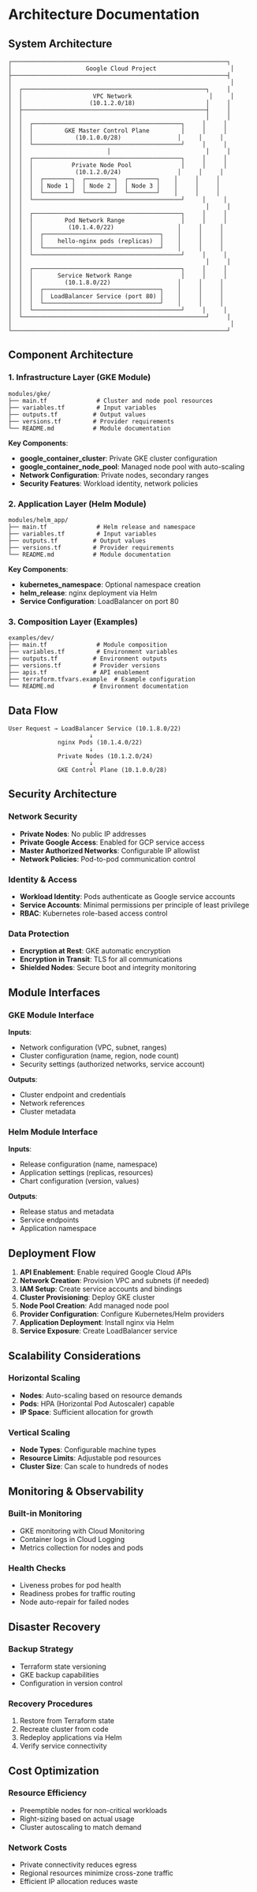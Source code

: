 # Architecture Documentation

## System Architecture

```
┌─────────────────────────────────────────────────────────────┐
│                     Google Cloud Project                     │
├─────────────────────────────────────────────────────────────┤
│                                                              │
│  ┌────────────────────────────────────────────────────┐     │
│  │                    VPC Network                      │     │
│  │                   (10.1.2.0/18)                    │     │
│  ├────────────────────────────────────────────────────┤     │
│  │                                                    │     │
│  │  ┌──────────────────────────────────────────┐     │     │
│  │  │         GKE Master Control Plane         │     │     │
│  │  │            (10.1.0.0/28)                │     │     │
│  │  └──────────────────────────────────────────┘     │     │
│  │                        │                           │     │
│  │  ┌──────────────────────────────────────────┐     │     │
│  │  │           Private Node Pool              │     │     │
│  │  │            (10.1.2.0/24)                │     │     │
│  │  │  ┌────────┐  ┌────────┐  ┌────────┐    │     │     │
│  │  │  │ Node 1 │  │ Node 2 │  │ Node 3 │    │     │     │
│  │  │  └────────┘  └────────┘  └────────┘    │     │     │
│  │  └──────────────────────────────────────────┘     │     │
│  │                                                    │     │
│  │  ┌──────────────────────────────────────────┐     │     │
│  │  │         Pod Network Range                │     │     │
│  │  │          (10.1.4.0/22)                  │     │     │
│  │  │  ┌─────────────────────────────────┐    │     │     │
│  │  │  │    hello-nginx pods (replicas)  │    │     │     │
│  │  │  └─────────────────────────────────┘    │     │     │
│  │  └──────────────────────────────────────────┘     │     │
│  │                                                    │     │
│  │  ┌──────────────────────────────────────────┐     │     │
│  │  │       Service Network Range              │     │     │
│  │  │         (10.1.8.0/22)                   │     │     │
│  │  │  ┌─────────────────────────────────┐    │     │     │
│  │  │  │  LoadBalancer Service (port 80) │    │     │     │
│  │  │  └─────────────────────────────────┘    │     │     │
│  │  └──────────────────────────────────────────┘     │     │
│  └────────────────────────────────────────────────────┘     │
│                                                              │
└─────────────────────────────────────────────────────────────┘
```

## Component Architecture

### 1. Infrastructure Layer (GKE Module)

```
modules/gke/
├── main.tf              # Cluster and node pool resources
├── variables.tf         # Input variables
├── outputs.tf          # Output values
├── versions.tf         # Provider requirements
└── README.md           # Module documentation
```

**Key Components**:
- **google_container_cluster**: Private GKE cluster configuration
- **google_container_node_pool**: Managed node pool with auto-scaling
- **Network Configuration**: Private nodes, secondary ranges
- **Security Features**: Workload identity, network policies

### 2. Application Layer (Helm Module)

```
modules/helm_app/
├── main.tf              # Helm release and namespace
├── variables.tf         # Input variables
├── outputs.tf          # Output values
├── versions.tf         # Provider requirements
└── README.md           # Module documentation
```

**Key Components**:
- **kubernetes_namespace**: Optional namespace creation
- **helm_release**: nginx deployment via Helm
- **Service Configuration**: LoadBalancer on port 80

### 3. Composition Layer (Examples)

```
examples/dev/
├── main.tf              # Module composition
├── variables.tf         # Environment variables
├── outputs.tf          # Environment outputs
├── versions.tf         # Provider versions
├── apis.tf             # API enablement
├── terraform.tfvars.example  # Example configuration
└── README.md           # Environment documentation
```

## Data Flow

```
User Request → LoadBalancer Service (10.1.8.0/22)
                       ↓
              nginx Pods (10.1.4.0/22)
                       ↓
              Private Nodes (10.1.2.0/24)
                       ↓
              GKE Control Plane (10.1.0.0/28)
```

## Security Architecture

### Network Security
- **Private Nodes**: No public IP addresses
- **Private Google Access**: Enabled for GCP service access
- **Master Authorized Networks**: Configurable IP allowlist
- **Network Policies**: Pod-to-pod communication control

### Identity & Access
- **Workload Identity**: Pods authenticate as Google service accounts
- **Service Accounts**: Minimal permissions per principle of least privilege
- **RBAC**: Kubernetes role-based access control

### Data Protection
- **Encryption at Rest**: GKE automatic encryption
- **Encryption in Transit**: TLS for all communications
- **Shielded Nodes**: Secure boot and integrity monitoring

## Module Interfaces

### GKE Module Interface

**Inputs**:
- Network configuration (VPC, subnet, ranges)
- Cluster configuration (name, region, node count)
- Security settings (authorized networks, service account)

**Outputs**:
- Cluster endpoint and credentials
- Network references
- Cluster metadata

### Helm Module Interface

**Inputs**:
- Release configuration (name, namespace)
- Application settings (replicas, resources)
- Chart configuration (version, values)

**Outputs**:
- Release status and metadata
- Service endpoints
- Application namespace

## Deployment Flow

1. **API Enablement**: Enable required Google Cloud APIs
2. **Network Creation**: Provision VPC and subnets (if needed)
3. **IAM Setup**: Create service accounts and bindings
4. **Cluster Provisioning**: Deploy GKE cluster
5. **Node Pool Creation**: Add managed node pool
6. **Provider Configuration**: Configure Kubernetes/Helm providers
7. **Application Deployment**: Install nginx via Helm
8. **Service Exposure**: Create LoadBalancer service

## Scalability Considerations

### Horizontal Scaling
- **Nodes**: Auto-scaling based on resource demands
- **Pods**: HPA (Horizontal Pod Autoscaler) capable
- **IP Space**: Sufficient allocation for growth

### Vertical Scaling
- **Node Types**: Configurable machine types
- **Resource Limits**: Adjustable pod resources
- **Cluster Size**: Can scale to hundreds of nodes

## Monitoring & Observability

### Built-in Monitoring
- GKE monitoring with Cloud Monitoring
- Container logs in Cloud Logging
- Metrics collection for nodes and pods

### Health Checks
- Liveness probes for pod health
- Readiness probes for traffic routing
- Node auto-repair for failed nodes

## Disaster Recovery

### Backup Strategy
- Terraform state versioning
- GKE backup capabilities
- Configuration in version control

### Recovery Procedures
1. Restore from Terraform state
2. Recreate cluster from code
3. Redeploy applications via Helm
4. Verify service connectivity

## Cost Optimization

### Resource Efficiency
- Preemptible nodes for non-critical workloads
- Right-sizing based on actual usage
- Cluster autoscaling to match demand

### Network Costs
- Private connectivity reduces egress
- Regional resources minimize cross-zone traffic
- Efficient IP allocation reduces waste